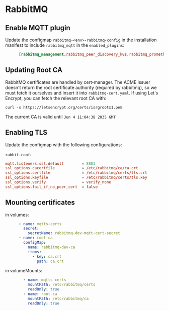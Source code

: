 # RabbitMQ

## Enable MQTT plugin

Update the configmap `rabbitmq-<env>-rabbitmq-config` in the installation manifest to include `rabbitmq_mqtt` in the `enabled_plugins`:

```conf
      [rabbitmq_management,rabbitmq_peer_discovery_k8s,rabbitmq_prometheus,rabbitmq_mqtt].
```

## Updating Root CA

RabbitMQ certificates are handled by cert-manager. The ACME issuer doesn't return the root certificate authority (required by rabbitmq), so we must fetch it ourselves and insert it into `rabbitmq-cert.yaml`. If using Let's Encrypt, you can fetch the relevant root CA with:

```shell
curl -s https://letsencrypt.org/certs/isrgrootx1.pem
```

The current CA is valid until `Jun 4 11:04:38 2035 GMT`


## Enabling TLS

Update the configmap with the following configurations:

`rabbit.conf`:
```conf
mqtt.listeners.ssl.default        = 8883
ssl_options.cacertfile            = /etc/rabbitmq/ca/ca.crt
ssl_options.certfile              = /etc/rabbitmq/certs/tls.crt
ssl_options.keyfile               = /etc/rabbitmq/certs/tls.key
ssl_options.verify                = verify_none
ssl_options.fail_if_no_peer_cert  = false
```

## Mounting certificates

in volumes:
```yaml
      - name: mqtts-certs
        secret:
          secretName: rabbitmq-dev-mqtt-cert-secret
      - name: root-ca
        configMap:
          name: rabbitmq-dev-ca
          items:
            - key: ca.crt
              path: ca.crt
```

in volumeMounts:
```yaml
        - name: mqtts-certs
          mountPath: /etc/rabbitmq/certs
          readOnly: true
        - name: root-ca
          mountPath: /etc/rabbitmq/ca
          readOnly: true
```